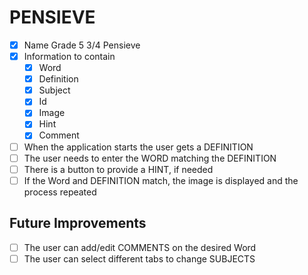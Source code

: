 # PENSIEVE

- [x] Name Grade 5 3/4 Pensieve
- [x] Information to contain
    - [x] Word
    - [x] Definition
    - [x] Subject
    - [x] Id
    - [x] Image
    - [x] Hint
    - [x] Comment
- [ ] When the application starts the user gets a DEFINITION
- [ ] The user needs to enter the WORD matching the DEFINITION
- [ ] There is a button to provide a HINT, if needed
- [ ] If the Word and DEFINITION match, the image is displayed and the process repeated

## Future Improvements

- [ ] The user can add/edit COMMENTS on the desired Word
- [ ] The user can select different tabs to change SUBJECTS